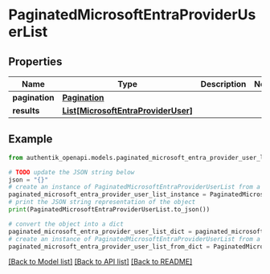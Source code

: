 # PaginatedMicrosoftEntraProviderUserList


## Properties

Name | Type | Description | Notes
------------ | ------------- | ------------- | -------------
**pagination** | [**Pagination**](Pagination.md) |  | 
**results** | [**List[MicrosoftEntraProviderUser]**](MicrosoftEntraProviderUser.md) |  | 

## Example

```python
from authentik_openapi.models.paginated_microsoft_entra_provider_user_list import PaginatedMicrosoftEntraProviderUserList

# TODO update the JSON string below
json = "{}"
# create an instance of PaginatedMicrosoftEntraProviderUserList from a JSON string
paginated_microsoft_entra_provider_user_list_instance = PaginatedMicrosoftEntraProviderUserList.from_json(json)
# print the JSON string representation of the object
print(PaginatedMicrosoftEntraProviderUserList.to_json())

# convert the object into a dict
paginated_microsoft_entra_provider_user_list_dict = paginated_microsoft_entra_provider_user_list_instance.to_dict()
# create an instance of PaginatedMicrosoftEntraProviderUserList from a dict
paginated_microsoft_entra_provider_user_list_from_dict = PaginatedMicrosoftEntraProviderUserList.from_dict(paginated_microsoft_entra_provider_user_list_dict)
```
[[Back to Model list]](../README.md#documentation-for-models) [[Back to API list]](../README.md#documentation-for-api-endpoints) [[Back to README]](../README.md)


